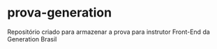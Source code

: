 # prova-generation
Repositório criado para armazenar a prova para instrutor Front-End da Generation Brasil
